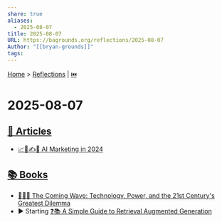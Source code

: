 ```yaml
---
share: true
aliases:
  - 2025-08-07
title: 2025-08-07
URL: https://bagrounds.org/reflections/2025-08-07
Author: "[[bryan-grounds]]"
tags: 
---
```

[Home](../index.md) > [Reflections](./index.md) | [⏮️](./2025-08-06.md)  
# 2025-08-07  
## [📄 Articles](../articles/index.md)  
- [📈🤖✍️🔄 AI Marketing in 2024](../articles/ai-traffic-is-up-527-percent-seo-is-being-rewritten.md)  
  
## [📚 Books](../books/index.md)  
- [🌊🤖🤔 The Coming Wave: Technology, Power, and the 21st Century's Greatest Dilemma](../books/the-coming-wave-technology-power-and-the-21st-centurys-greatest-dilemma.md)  
- ▶️ Starting [❓📚 A Simple Guide to Retrieval Augmented Generation](../books/a-simple-guide-to-retrieval-augmented-generation.md)